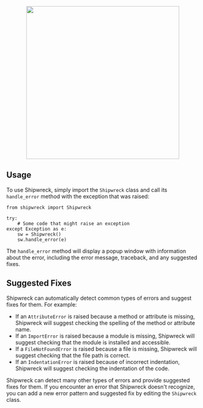 <p align="center">
<a href="https://gameplex-software.github.io/Shipwreck/">  
<img src="https://user-images.githubusercontent.com/34868944/223500400-a63c020b-9aa9-47de-a91d-1e5fa42326b4.png" width="400" />
</a>
</p>


## Usage

To use Shipwreck, simply import the `Shipwreck` class and call its `handle_error` method with the exception that was raised:

```
from shipwreck import Shipwreck

try:
    # Some code that might raise an exception   
except Exception as e:
    sw = Shipwreck()
    sw.handle_error(e)
```

The `handle_error` method will display a popup window with information about the error, including the error message, traceback, and any suggested fixes.

## Suggested Fixes

Shipwreck can automatically detect common types of errors and suggest fixes for them. For example:

-   If an `AttributeError` is raised because a method or attribute is missing, Shipwreck will suggest checking the spelling of the method or attribute name.
-   If an `ImportError` is raised because a module is missing, Shipwreck will suggest checking that the module is installed and accessible.
-   If a `FileNotFoundError` is raised because a file is missing, Shipwreck will suggest checking that the file path is correct.
-   If an `IndentationError` is raised because of incorrect indentation, Shipwreck will suggest checking the indentation of the code.

Shipwreck can detect many other types of errors and provide suggested fixes for them. If you encounter an error that Shipwreck doesn't recognize, you can add a new error pattern and suggested fix by editing the `Shipwreck` class.
